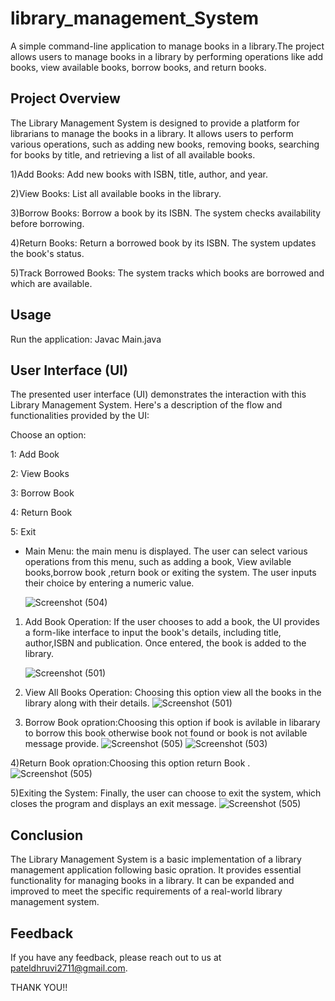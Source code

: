 # library_management_System
 A simple command-line application to manage books in a library.The project allows users to manage books in a library by performing operations like add books, view available books, borrow books, and return books.

## Project Overview
The Library Management System is designed to provide a platform for librarians to manage the books in a library. It allows users to perform various operations, such as adding new books, removing books,  searching for books by title, and retrieving a list of all available books.

  1)Add Books: Add new books with ISBN, title, author, and year.

  2)View Books: List all available books in the library.
 
  3)Borrow Books: Borrow a book by its ISBN. The system checks availability before   borrowing.

  4)Return Books: Return a borrowed book by its ISBN. The system updates the book's status.

  5)Track Borrowed Books: The system tracks which books are borrowed and which are available.


## Usage

Run the application: Javac Main.java

## User Interface (UI)
The presented user interface (UI) demonstrates the interaction with this Library Management System. Here's a description of the flow and functionalities provided by the UI:

Choose an option:

1: Add Book

2: View Books

3: Borrow Book

4: Return Book

5: Exit


* Main Menu:  the main menu is displayed. The user can select various operations from this menu, such as adding a book, View avilable books,borrow book ,return book or exiting the system. The user inputs their choice by entering a numeric value.
  
  ![Screenshot (504)](https://github.com/user-attachments/assets/8638f156-c516-4275-9603-cf12158e849e)

1) Add Book Operation: If the user chooses to add a book, the UI provides a form-like interface to input the book's details, including title, author,ISBN and publication. Once entered, the book is added to the library.
   
    ![Screenshot (501)](https://github.com/user-attachments/assets/fb894f37-b95d-43f9-bf20-02bf75b57c09)
2) View All Books Operation: Choosing this option view all the books in the library along with their details.
      ![Screenshot (501)](https://github.com/user-attachments/assets/5330a00e-765d-494c-8855-ac0cc3244e02)

3) Borrow Book opration:Choosing this option if book is avilable in libarary to borrow this book otherwise book not found or book is not avilable message provide.
     ![Screenshot (505)](https://github.com/user-attachments/assets/2ee9d912-e1b2-47b4-aded-7cf6cbcd5ec2)
     ![Screenshot (503)](https://github.com/user-attachments/assets/bcf7735b-12a6-4522-8943-ed6f382d4633)

4)Return Book opration:Choosing this option return Book .
     ![Screenshot (505)](https://github.com/user-attachments/assets/1e51c9c9-9c90-4caf-9431-020c7684a8e0)


5)Exiting the System: Finally, the user can choose to exit the system, which closes the program and displays an exit message.
    ![Screenshot (505)](https://github.com/user-attachments/assets/d3dfe735-2ca5-411e-a344-24cc814c3c22)

## Conclusion
The Library Management System is a basic implementation of a library management application following basic opration. It provides essential functionality for managing books in a library. It can be expanded and improved to meet the specific requirements of a real-world library management system.
## Feedback
If you have any feedback, please reach out to us at pateldhruvi2711@gmail.com.

THANK YOU!!





   
   
   





